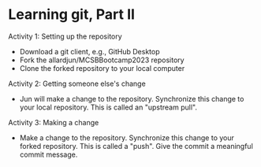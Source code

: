 # Learning git, Part II


Activity 1: Setting up the repository

* Download a git client, e.g., GitHub Desktop
* Fork the allardjun/MCSBBootcamp2023 repository
* Clone the forked repository to your local computer

Activity 2: Getting someone else's change

* Jun will make a change to the repository. Synchronize this change to your local repository. This is called an "upstream pull".

Activity 3: Making a change

* Make a change to the repository. Synchronize this change to your forked repository. This is called a "push". Give the commit a meaningful commit message. 
